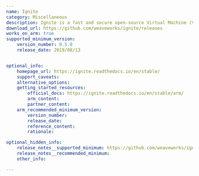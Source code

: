 ```yaml
---
name: Ignite
category: Miscellaneous
description: Ignite is a fast and secure open-source Virtual Machine (VM) manager with a container UX and built-in GitOps management.
download_url: https://github.com/weaveworks/ignite/releases
works_on_arm: true
supported_minimum_version:
    version_number: 0.5.0
    release_date: 2019/08/13


optional_info:
    homepage_url: https://ignite.readthedocs.io/en/stable/
    support_caveats:
    alternative_options:
    getting_started_resources:
        official_docs: https://ignite.readthedocs.io/en/stable/arm/
        arm_content:
        partner_content:
    arm_recommended_minimum_version:
        version_number:
        release_date:
        reference_content:
        rationale:

optional_hidden_info:
    release_notes__supported_minimum: https://github.com/weaveworks/ignite/releases/tag/v0.5.0
    release_notes__recommended_minimum:
    other_info:

---
```


